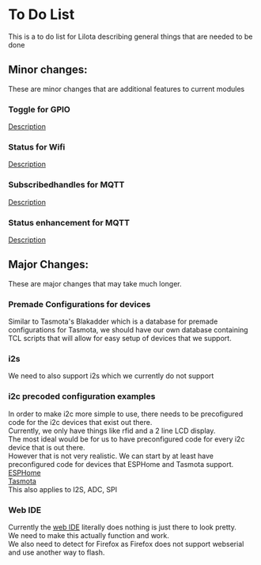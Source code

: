 # To Do List
This is a to do list for Lilota describing general things that are needed to be done

## Minor changes:
These are minor changes that are additional features to current modules

### Toggle for GPIO
[Description](https://github.com/lilota/lilota.github.io/blob/main/README.md#nci-toggle)  

### Status for Wifi
[Description](https://github.com/lilota/lilota.github.io/blob/main/README.md#nci-status)  

### Subscribedhandles for MQTT
[Description](https://github.com/lilota/lilota.github.io/blob/main/README.md#nci-subscribedhandles)  

### Status enhancement for MQTT
[Description](https://github.com/lilota/lilota.github.io/blob/main/README.md#status)  

## Major Changes:
These are major changes that may take much longer.

### Premade Configurations for devices

Similar to Tasmota's Blakadder which is a database for premade configurations for Tasmota, we should have our own database containing TCL scripts that will allow for easy setup of devices that we support.  

### i2s
We need to also support i2s which we currently do not support

### i2c precoded configuration examples
In order to make i2c more simple to use, there needs to be precofigured code for the i2c devices that exist out there.  
Currently, we only have things like rfid and a 2 line LCD display.  
The most ideal would be for us to have preconfigured code for every i2c device that is out there.  
However that is not very realistic. We can start by at least have preconfigured code for devices that ESPHome and Tasmota support.  
[ESPHome](https://esphome.io/components/index.html#sensor-components)  
[Tasmota](https://tasmota.github.io/docs/I2CDEVICES/)  
This also applies to I2S, ADC, SPI

### Web IDE
Currently the [web IDE](https://lilota.github.io/ide.html) literally does nothing is just there to look pretty.  
We need to make this actually function and work.  
We also need to detect for Firefox as Firefox does not support webserial and use another way to flash. 

